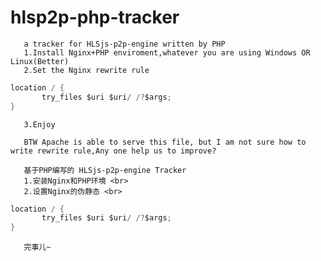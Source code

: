 # hlsp2p-php-tracker
       a tracker for HLSjs-p2p-engine written by PHP
       1.Install Nginx+PHP enviroment,whatever you are using Windows OR Linux(Better)
       2.Set the Nginx rewrite rule 

```C
location / { 
       try_files $uri $uri/ /?$args; 
}
```
       3.Enjoy

       BTW Apache is able to serve this file, but I am not sure how to write rewrite rule,Any one help us to improve?

       基于PHP编写的 HLSjs-p2p-engine Tracker
       1.安装Nginx和PHP环境 <br>
       2.设置Nginx的伪静态 <br>
```C
location / { 
       try_files $uri $uri/ /?$args; 
}
```
       完事儿~
